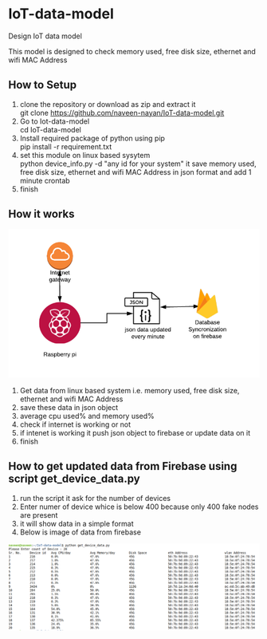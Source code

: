 # IoT-data-model
Design IoT data model

This model is designed to check memory used, free disk size, ethernet and wifi MAC Address

## How to Setup

1. clone the repository or download as zip and extract it  
   git clone https://github.com/naveen-nayan/IoT-data-model.git  
2. Go to Iot-data-model  
   cd IoT-data-model  
3. Install required package of python using pip  
   pip install -r requirement.txt  
4. set this module on linux based sysytem  
   python device_info.py -d "any id for your system"
   it save memory used, free disk size, ethernet and wifi MAC Address in json format and add 1 minute crontab
5. finish  

## How it works
![Working model of IoT-data-model](https://github.com/naveen-nayan/IoT-data-model/blob/master/IoT-data-model.png)

1. Get data from linux based system i.e. memory used, free disk size, ethernet and wifi MAC Address
2. save these data in json object
3. average cpu used% and memory used%
4. check if internet is working or not
5. if intenet is working it push json object to firebase or update data on it
6. finish

## How to get updated data from Firebase using script get_device_data.py

1. run the script it ask for the number of devices
2. Enter numer of device whice is below 400 because only 400 fake nodes are present
3. it will show data in a simple format
4. Below is image of data from firebase

![Data-from-fiebase](https://github.com/naveen-nayan/IoT-data-model/blob/master/data-from-firebase.png)
